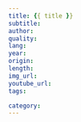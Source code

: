 ```yaml
---
title: {{ title }}
subtitle:
author:
quality:
lang:
year:
origin:
length:
img_url:
youtube_url:
tags:

category:
---
```

